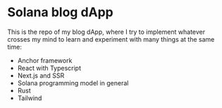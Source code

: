 # Solana blog dApp

This is the repo of my blog dApp, where I try to implement whatever crosses my mind to learn and experiment with many things at the same time:

- Anchor framework
- React with Typescript
- Next.js and SSR
- Solana programming model in general
- Rust
- Tailwind
